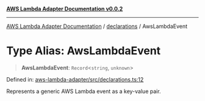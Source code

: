 [**AWS Lambda Adapter Documentation v0.0.2**](../../README.md)

***

[AWS Lambda Adapter Documentation](../../modules.md) / [declarations](../README.md) / AwsLambdaEvent

# Type Alias: AwsLambdaEvent

> **AwsLambdaEvent**: `Record`\<`string`, `unknown`\>

Defined in: [aws-lambda-adapter/src/declarations.ts:12](https://github.com/stonemjs/aws-lambda-adapter/blob/dd32cc4c1c231995d4ac18a5ed4fe2bb473349e7/src/declarations.ts#L12)

Represents a generic AWS Lambda event as a key-value pair.

